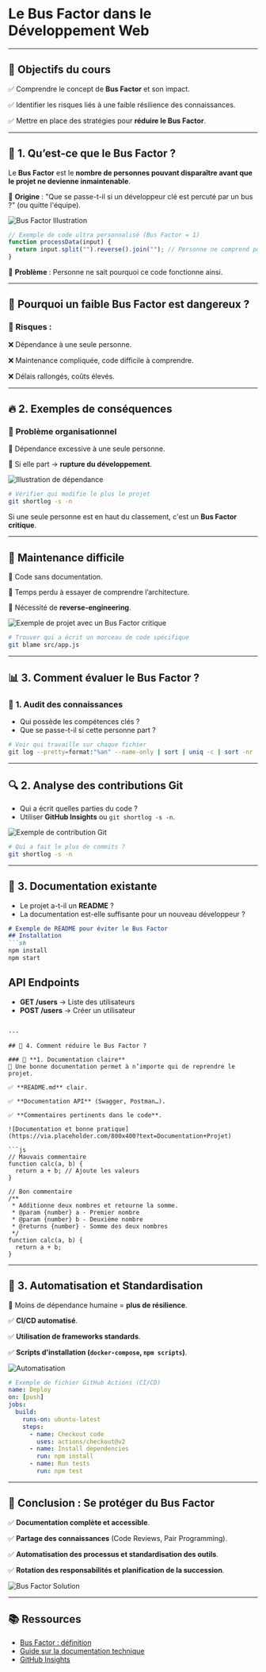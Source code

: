# Le Bus Factor dans le Développement Web
---

## 🎯 Objectifs du cours

✅ Comprendre le concept de **Bus Factor** et son impact.

✅ Identifier les risques liés à une faible résilience des connaissances.

✅ Mettre en place des stratégies pour **réduire le Bus Factor**.

---

## 📌 1. Qu’est-ce que le Bus Factor ?

Le **Bus Factor** est le **nombre de personnes pouvant disparaître avant que le projet ne devienne inmaintenable**.

🚌 **Origine** : "Que se passe-t-il si un développeur clé est percuté par un bus ?" (ou quitte l'équipe).

![Bus Factor Illustration](https://via.placeholder.com/800x400?text=Bus+Factor+Illustration)

```js
// Exemple de code ultra personnalisé (Bus Factor = 1)
function processData(input) {
  return input.split("").reverse().join(""); // Personne ne comprend pourquoi
}
```

🚨 **Problème** : Personne ne sait pourquoi ce code fonctionne ainsi.

---

## 🛑 Pourquoi un faible Bus Factor est dangereux ?

### 🚨 Risques :

❌ Dépendance à une seule personne.

❌ Maintenance compliquée, code difficile à comprendre.

❌ Délais rallongés, coûts élevés.

---

## 🔥 2. Exemples de conséquences

### 🏢 **Problème organisationnel**
📌 Dépendance excessive à une seule personne.

📌 Si elle part → **rupture du développement**.

![Illustration de dépendance](https://via.placeholder.com/800x400?text=Dependance+Projet)

```sh
# Vérifier qui modifie le plus le projet
git shortlog -s -n
```

Si une seule personne est en haut du classement, c'est un **Bus Factor critique**.

---

## 🐌 **Maintenance difficile**
📌 Code sans documentation.

📌 Temps perdu à essayer de comprendre l’architecture.

📌 Nécessité de **reverse-engineering**.

![Exemple de projet avec un Bus Factor critique](https://via.placeholder.com/800x400?text=Projet+Bus+Factor)

```sh
# Trouver qui a écrit un morceau de code spécifique
git blame src/app.js
```

---

## 📊 3. Comment évaluer le Bus Factor ?

### 🧐 **1. Audit des connaissances**
- Qui possède les compétences clés ?
- Que se passe-t-il si cette personne part ?

```sh
# Voir qui travaille sur chaque fichier
git log --pretty=format:"%an" --name-only | sort | uniq -c | sort -nr
```

---

## 🔍 **2. Analyse des contributions Git**
- Qui a écrit quelles parties du code ?
- Utiliser **GitHub Insights** ou `git shortlog -s -n`.

![Exemple de contribution Git](https://via.placeholder.com/800x400?text=Git+Contributions)

```sh
# Qui a fait le plus de commits ?
git shortlog -s -n
```

---

## 📖 **3. Documentation existante**
- Le projet a-t-il un **README** ?
- La documentation est-elle suffisante pour un nouveau développeur ?

```md
# Exemple de README pour éviter le Bus Factor
## Installation
```sh
npm install
npm start
```

## API Endpoints
- **GET /users** → Liste des utilisateurs
- **POST /users** → Créer un utilisateur
```

---

## 🔧 4. Comment réduire le Bus Factor ?

### 📖 **1. Documentation claire**
📌 Une bonne documentation permet à n’importe qui de reprendre le projet.

✅ **README.md** clair.

✅ **Documentation API** (Swagger, Postman…).

✅ **Commentaires pertinents dans le code**.

![Documentation et bonne pratique](https://via.placeholder.com/800x400?text=Documentation+Projet)

```js
// Mauvais commentaire
function calc(a, b) {
  return a + b; // Ajoute les valeurs
}

// Bon commentaire
/**
 * Additionne deux nombres et retourne la somme.
 * @param {number} a - Premier nombre
 * @param {number} b - Deuxième nombre
 * @returns {number} - Somme des deux nombres
 */
function calc(a, b) {
  return a + b;
}
```

---

## 🔄 **3. Automatisation et Standardisation**
📌 Moins de dépendance humaine = **plus de résilience**.

✅ **CI/CD automatisé**.

✅ **Utilisation de frameworks standards**.

✅ **Scripts d’installation (`docker-compose`, `npm scripts`)**.

![Automatisation](https://via.placeholder.com/800x400?text=Automatisation+CI%2FCD)

```yaml
# Exemple de fichier GitHub Actions (CI/CD)
name: Deploy
on: [push]
jobs:
  build:
    runs-on: ubuntu-latest
    steps:
      - name: Checkout code
        uses: actions/checkout@v2
      - name: Install dependencies
        run: npm install
      - name: Run tests
        run: npm test
```

---

## 🚀 Conclusion : Se protéger du Bus Factor

✅ **Documentation complète et accessible**.

✅ **Partage des connaissances** (Code Reviews, Pair Programming).

✅ **Automatisation des processus et standardisation des outils**.

✅ **Rotation des responsabilités et planification de la succession**.

![Bus Factor Solution](https://via.placeholder.com/800x400?text=Bus+Factor+Solution)

---

## 📚 **Ressources**
- [Bus Factor : définition](https://en.wikipedia.org/wiki/Bus_factor)
- [Guide sur la documentation technique](https://www.writethedocs.org/)
- [GitHub Insights](https://github.com/features/insights)
